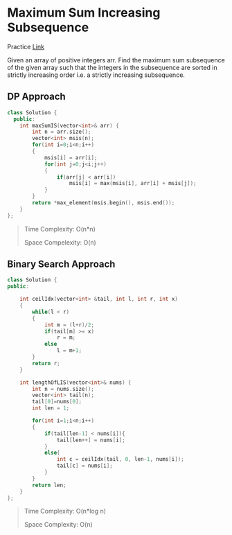 # Maximum Sum Increasing Subsequence

Practice [Link](https://www.geeksforgeeks.org/problems/maximum-sum-increasing-subsequence4749/1)

Given an array of positive integers arr. Find the maximum sum subsequence of the given array such that the integers in the subsequence are sorted in strictly increasing order i.e. a strictly increasing subsequence. 




## DP Approach

```cpp
class Solution {
  public:
    int maxSumIS(vector<int>& arr) {
        int n = arr.size();
        vector<int> msis(n);
        for(int i=0;i<n;i++)
        {
            msis[i] = arr[i];
            for(int j=0;j<i;j++)
            {
                if(arr[j] < arr[i])
                    msis[i] = max(msis[i], arr[i] + msis[j]);
            }
        }
        return *max_element(msis.begin(), msis.end());
    }
};
```
> Time Complexity: O(n*n)
> 
> Space Compelexity: O(n)

## Binary Search Approach


```cpp
class Solution {
public:

    int ceilIdx(vector<int> &tail, int l, int r, int x)
    {
        while(l < r)
        {
            int m = (l+r)/2;
            if(tail[m] >= x)
                r = m;
            else
                l = m+1;
        }
        return r;
    }

    int lengthOfLIS(vector<int>& nums) {
        int n = nums.size();
        vector<int> tail(n);
        tail[0]=nums[0];
        int len = 1;

        for(int i=1;i<n;i++)
        {
            if(tail[len-1] < nums[i]){
                tail[len++] = nums[i];
            }
            else{
                int c = ceilIdx(tail, 0, len-1, nums[i]);
                tail[c] = nums[i];
            }
        }
        return len;
    }
};
```


> Time Complexity: O(n*log n)
>
> Space Complexity: O(n)